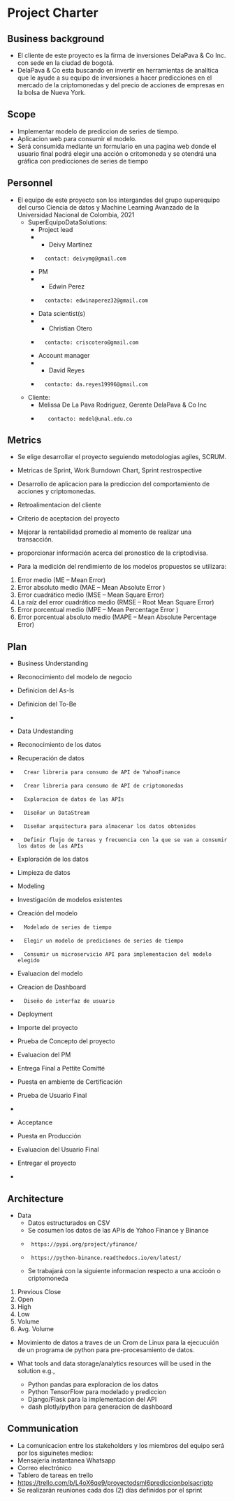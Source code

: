 # Project Charter

## Business background

* El cliente de este proyecto es la firma de inversiones DelaPava & Co Inc. con sede en la ciudad de bogotá.
*  DelaPava & Co esta buscando en invertir en herramientas de analítica que le ayude a su equipo de inversiones a hacer predicciones en el mercado de la criptomonedas y del precio de acciones de empresas en la bolsa de Nueva York.

## Scope
* Implementar modelo de prediccion de series de tiempo.
* Aplicacion web para consumir el modelo.
* Será consumida mediante un formulario en una pagina web donde el usuario final podrá elegir una acción o critomoneda y se otendrá una gráfica con predicciones de series de tiempo

## Personnel
* El equipo de este proyecto son los intergandes del grupo superequipo del curso Ciencia de datos y Machine Learning Avanzado de la Universidad Nacional de Colombia, 2021
	* SuperEquipoDataSolutions:
		* Project lead
		* 	* Deivy Martinez
		* 		contact: deivymg@gmail.com
		* PM
		* 	* Edwin Perez
		* 		contacto: edwinaperez32@gmail.com
		* Data scientist(s)
		*	* Christian Otero
		*		contacto: criscotero@gmail.com 	
		* Account manager
		* 	* David Reyes
		* 		contacto: da.reyes19996@gmail.com
	* Cliente:
		* Melissa De La Pava Rodriguez, Gerente DelaPava & Co Inc
		* 		 contacto: medel@unal.edu.co
	
## Metrics
* Se elige desarrollar el proyecto seguiendo metodologias agiles, SCRUM.
* Metricas de Sprint, Work Burndown Chart, Sprint restrospective
* Desarrollo de aplicacion para la prediccion del comportamiento de acciones y criptomonedas.
* Retroalimentacion del cliente
* Criterio de aceptacion del proyecto

* Mejorar la rentabilidad promedio al momento de realizar una transacción.
* proporcionar información acerca del pronostico de la criptodivisa.

* Para la medición del rendimiento de los modelos propuestos se utilizara:
<ol>
	<li>Error medio (ME – Mean Error)</li>
	<li>Error absoluto medio (MAE – Mean Absolute Error )</li>
	<li>Error cuadrático medio (MSE – Mean Square Error)</li>
	<li>La raíz del error cuadrático medio (RMSE – Root Mean Square Error)</li>
	<li>Error porcentual medio (MPE – Mean Percentage Error )</li>
	<li>Error porcentual absoluto medio (MAPE – Mean Absolute Percentage Error)</li>
</ol>




## Plan

* Business Understanding
* 	Reconocimiento del modelo de negocio
* 	Definicion del As-Is
* 	Definicion del To-Be
* 	
* Data Undestanding
* 	Reconocimiento de los datos
* 	Recuperación de datos
* 		Crear libreria para consumo de API de YahooFinance
* 		Crear libreria para consumo de API de criptomonedas
* 	 	Exploracion de datos de las APIs
* 		Diseñar un DataStream 
* 		Diseñar arquitectura para almacenar los datos obtenidos
* 		Definir flujo de tareas y frecuencia con la que se van a consumir los datos de las APIs
* 	Exploración de los datos
* 	Limpieza de datos

* Modeling
* 	Investigación de modelos existentes
* 	Creación del modelo
* 		Modelado de series de tiempo
* 		Elegir un modelo de prediciones de series de tiempo
* 		Consumir un microservicio API para implementacion del modelo elegido
* 	Evaluacion del modelo
* 	Creacion de Dashboard
* 		Diseño de interfaz de usuario
* Deployment
* 	Importe del proyecto
* 	Prueba de Concepto del proyecto
* 	Evaluacion del PM
* 	Entrega Final a Pettite Comitté
* 	Puesta en ambiente de Certificación
* 	Prueba de Usuario Final

* 
* Acceptance
* 	Puesta en Producción
* 	Evaluacion del Usuario Final
* 	Entregar el proyecto
* 	

## Architecture
* Data
  * Datos estructurados en CSV
  * Se cosumen los datos de las APIs de Yahoo Finance y Binance
  * 	 https://pypi.org/project/yfinance/
  * 	 https://python-binance.readthedocs.io/en/latest/
  
  * Se trabajará con la siguiente informacion respecto a una accioón o criptomoneda

<ol>
<li>Previous Close</li>
<li>Open</li>
<li>High</li>
<li>Low</li>
<li>Volume</li>
<li>Avg. Volume</li>
</ol>


* Movimiento de datos a traves de un Crom de Linux para la ejecucuión de un programa de python para pre-procesamiento de datos.



* What tools and data storage/analytics resources will be used in the solution e.g.,
  * Python pandas para exploracion de los datos
  * Python TensorFlow para modelado y prediccion
  * Django/Flask para la implementacion del API
  * dash plotly/python para generacion de dashboard 
  
 
 


## Communication
* La comunicacion entre los stakeholders y los miembros del equipo será por los siguinetes medios:
* Mensajeria instantanea Whatsapp 
* Correo electrónico
* Tablero de tareas en trello
* 	 https://trello.com/b/L4oX6qe9/proyectodsml6prediccionbolsacripto
* Se realizarán reuniones cada dos (2) días definidos por el sprint

